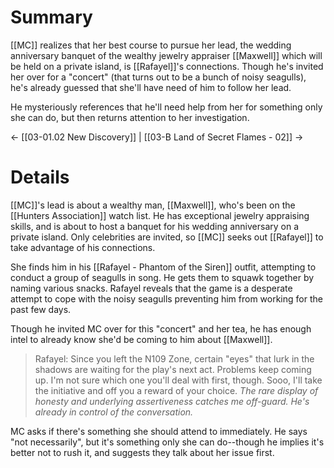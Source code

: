 # Summary
[[MC]] realizes that her best course to pursue her lead, the wedding anniversary banquet of the wealthy jewelry appraiser [[Maxwell]] which will be held on a private island, is [[Rafayel]]'s connections. Though he's invited her over for a "concert" (that turns out to be a bunch of noisy seagulls), he's already guessed that she'll have need of him to follow her lead.

He mysteriously references that he'll need help from her for something only she can do, but then returns attention to her investigation.

← [[03-01.02 New Discovery]] | [[03-B Land of Secret Flames - 02]] →
# Details

[[MC]]'s lead is about a wealthy man, [[Maxwell]], who's been on the [[Hunters Association]] watch list. He has exceptional jewelry appraising skills, and is about to host a banquet for his wedding anniversary on a private island. Only celebrities are invited, so [[MC]] seeks out [[Rafayel]] to take advantage of his connections.

She finds him in his [[Rafayel - Phantom of the Siren]] outfit, attempting to conduct a group of seagulls in song. He gets them to squawk together by naming various snacks. Rafayel reveals that the game is a desperate attempt to cope with the noisy seagulls preventing him from working for the past few days.

Though he invited MC over for this "concert" and her tea, he has enough intel to already know she'd be coming to him about [[Maxwell]].
> Rafayel: Since you left the N109 Zone, certain "eyes" that lurk in the shadows are waiting for the play's next act. Problems keep coming up. I'm not sure which one you'll deal with first, though. Sooo, I'll take the initiative and off you a reward of your choice.
> *The rare display of honesty and underlying assertiveness catches me off-guard. He's already in control of the conversation.*

MC asks if there's something she should attend to immediately. He says "not necessarily", but it's something only she can do--though he implies it's better not to rush it, and suggests they talk about her issue first.

